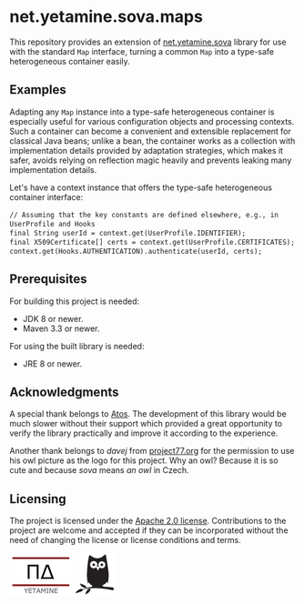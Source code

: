 # net.yetamine.sova.maps #

This repository provides an extension of [net.yetamine.sova](http://github.com/pdolezal/net.yetamine.sova) library for use with the standard `Map` interface, turning a common `Map` into a type-safe heterogeneous container easily.


## Examples ##

Adapting any `Map` instance into a type-safe heterogeneous container is especially useful for various configuration objects and processing contexts. Such a container can become a convenient and extensible replacement for classical Java beans; unlike a bean, the container works as a collection with implementation details provided by adaptation strategies, which makes it safer, avoids relying on reflection magic heavily and prevents leaking many implementation details.

Let's have a context instance that offers the type-safe heterogeneous container interface:

```{java}
// Assuming that the key constants are defined elsewhere, e.g., in UserProfile and Hooks
final String userId = context.get(UserProfile.IDENTIFIER);
final X509Certificate[] certs = context.get(UserProfile.CERTIFICATES);
context.get(Hooks.AUTHENTICATION).authenticate(userId, certs);
```


## Prerequisites ##

For building this project is needed:

* JDK 8 or newer.
* Maven 3.3 or newer.

For using the built library is needed:

* JRE 8 or newer.


## Acknowledgments ##

A special thank belongs to [Atos](http://atos.net/). The development of this library would be much slower without their support which provided a great opportunity to verify the library practically and improve it according to the experience.

Another thank belongs to *davej* from [project77.org](http://project77.org/) for the permission to use his owl picture as the logo for this project. Why an owl? Because it is so cute and because *sova* means *an owl* in Czech.


## Licensing ##

The project is licensed under the [Apache 2.0 license](http://www.apache.org/licenses/LICENSE-2.0). Contributions to the project are welcome and accepted if they can be incorporated without the need of changing the license or license conditions and terms.


[![Yetamine logo](https://github.com/pdolezal/net.yetamine/raw/master/about/Yetamine_small.png "Our logo")](https://github.com/pdolezal/net.yetamine/blob/master/about/Yetamine_large.png)
[![Sova logo](https://github.com/pdolezal/net.yetamine.sova/raw/8677011f54f4fcfda8be987a461f8109bfbd1308/about/sova_tiny.png "Project logo")](https://github.com/pdolezal/net.yetamine.sova/blob/8677011f54f4fcfda8be987a461f8109bfbd1308/about/sova_large.png)
